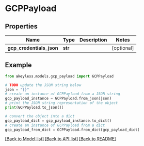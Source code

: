 # GCPPayload


## Properties

Name | Type | Description | Notes
------------ | ------------- | ------------- | -------------
**gcp_credentials_json** | **str** |  | [optional] 

## Example

```python
from akeyless.models.gcp_payload import GCPPayload

# TODO update the JSON string below
json = "{}"
# create an instance of GCPPayload from a JSON string
gcp_payload_instance = GCPPayload.from_json(json)
# print the JSON string representation of the object
print(GCPPayload.to_json())

# convert the object into a dict
gcp_payload_dict = gcp_payload_instance.to_dict()
# create an instance of GCPPayload from a dict
gcp_payload_from_dict = GCPPayload.from_dict(gcp_payload_dict)
```
[[Back to Model list]](../README.md#documentation-for-models) [[Back to API list]](../README.md#documentation-for-api-endpoints) [[Back to README]](../README.md)


